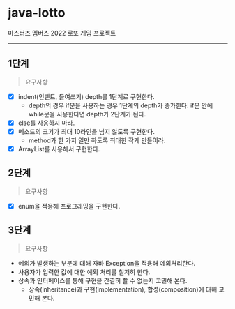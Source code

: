 # java-lotto

마스터즈 멤버스 2022 로또 게임 프로젝트

___

## 1단계

> 요구사항

- [x] indent(인덴트, 들여쓰기) depth를 1단계로 구현한다.
    - depth의 경우 if문을 사용하는 경우 1단계의 depth가 증가한다. if문 안에 while문을 사용한다면 depth가 2단계가 된다.
- [x] else를 사용하지 마라.
- [x] 메소드의 크기가 최대 10라인을 넘지 않도록 구현한다.
    - method가 한 가지 일만 하도록 최대한 작게 만들어라.
- [x] ArrayList를 사용해서 구현한다.

## 2단계

> 요구사항

- [x] enum을 적용해 프로그래밍을 구현한다.

## 3단계

> 요구사항

- 예외가 발생하는 부분에 대해 자바 Exception을 적용해 예외처리한다.
- 사용자가 입력한 값에 대한 예외 처리를 철저히 한다.
- 상속과 인터페이스를 통해 구현을 간결히 할 수 없는지 고민해 본다.
    - 상속(inheritance)과 구현(implementation), 합성(composition)에 대해 고민해 본다.
